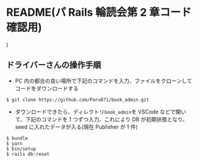 # README(パ Rails 輪読会第 2 章コード確認用)

)

## ドライバーさんの操作手順

- PC 内の都合の良い場所で下記のコマンドを入力、ファイルをクローンしてコードをダウンロードする

```
$ git clone https://github.com/Paru871/book_admin.git
```

- ダウンロードできたら、ディレクトリ`book_admin`を VSCode などで開いて、下記のコマンドを 1 つずつ入力、これにより DB が初期状態となり、seed に入れたデータが入る(現在 Publisher が 1 件)

```
$ bundle
$ yarn
$ bin/setup
$ rails db:reset
```
